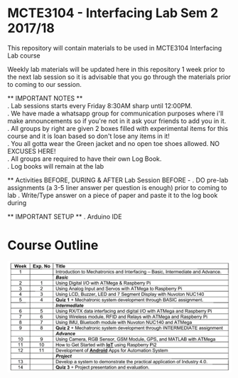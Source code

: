 # MCTE3104 - Interfacing Lab Sem 2 2017/18

This repository will contain materials to be used in MCTE3104 Interfacing Lab course

Weekly lab materials will be updated here in this repository 1 week prior to the next lab session so it is advisable that you go through the materials prior to coming to our session.



** IMPORTANT NOTES ** <br />
. Lab sessions starts every Friday 8:30AM sharp until 12:00PM. <br />
. We have made a whatsapp group for communication purposes where i'll make announcements so if you're not in it ask your friends to add you in it. <br />
. All groups by right are given 2 boxes filled with experimental items for this course and it is loan based so don't lose any items in it! <br />
. You all gotta wear the Green jacket and no open toe shoes allowed. NO EXCUSES HERE! <br />
. All groups are required to have their own Log Book. <br />
. Log books will remain at the lab <br />

** Activities BEFORE, DURING & AFTER Lab Session
BEFORE -
      . DO pre-lab assignments (a 3-5 liner answer per question is enough) prior to coming to lab
      . Write/Type answer on a piece of paper and paste it to the log book during


** IMPORTANT SETUP **
. Arduino IDE


# Course Outline
![Course Outline](https://raw.githubusercontent.com/cannedbot/MCTE3104/master/images/contents.png)
